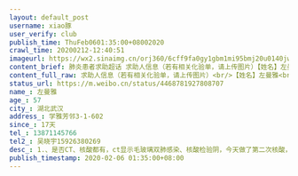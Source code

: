 ```yaml
---
layout: default_post
username: xiao豚
user_verify: club
publish_time: ThuFeb0601:35:00+08002020
crawl_time: 20200212-12:40:51
imageurl: https://wx2.sinaimg.cn/orj360/6cff9fa0gy1gbm1mi95bmj20u0140jwy.jpg,https://wx4.sinaimg.cn/orj360/6cff9fa0gy1gbm1mileqlj20u0140wjj.jpg,https://wx3.sinaimg.cn/orj360/6cff9fa0gy1gbm1mj1db0j20u01400wm.jpg,https://wx1.sinaimg.cn/orj360/6cff9fa0gy1gbm1mjk85kj20u01400ys.jpg,https://wx3.sinaimg.cn/orj360/6cff9fa0gy1gbm1mhm99gj22242v74qq.jpg,https://wx1.sinaimg.cn/orj360/6cff9fa0gy1gbm1mkn76hj227f3401ky.jpg
content_brief: 肺炎患者求助超话 求助人信息（若有相关化验单，请上传图片）【姓名】左曼雅【年龄】57【所在城市】湖北武汉【所在小区、社区】学雅芳邻3-1-602 【患病时间】17天【联系方式】13871145766【其他紧急联系人】吴晓宇 15926380269【病情描述】 1.、是否CT、核酸：都有，ct显示毛玻璃双肺感染 ...全文
content_full_raw: 求助人信息（若有相关化验单，请上传图片）<br/>【姓名】左曼雅<br/>【年龄】57<br/>【所在城市】湖北武汉<br/>【所在小区、社区】学雅芳邻3-1-602<br/>【患病时间】17天<br/>【联系方式】13871145766<br/>【其他紧急联系人】吴晓宇15926380269<br/>【病情描述】<br/>1.、是否CT、核酸：都有，ct显示毛玻璃双肺感染、核酸检验阴，今天做了第二次核酸，结果还没出<br/>2、现状有多危重：咳嗽，浑身无力<br/>3、是否已有人介入救护：一直在通过社区寻找床位，要求在家自我隔离，没有安排到医院住院，每天自行去同济光谷院区打针，照顾她的吴江滨63岁也出现了咳嗽高烧38.5℃，今天排了片子也是双肺病毒感染。<adata-url="http://t.cn/R2WxQOQ"href="http://weibo.com/p/1001018008642010000000000"data-hide=""><spanclass='url-icon'><imgstyle='width:1rem;height:1rem'src='https://h5.sinaimg.cn/upload/2015/09/25/3/timeline_card_small_location_default.png'></span><spanclass="surl-text">武汉</span></a>
status_url: https://m.weibo.cn/status/4468781927808707
name_: 左曼雅
age_: 57
city_: 湖北武汉
address_: 学雅芳邻3-1-602
since_: 17天
tel_: 13871145766
tel2_: 吴晓宇15926380269
desc_: 1.、是否CT、核酸都有，ct显示毛玻璃双肺感染、核酸检验阴，今天做了第二次核酸，结果还没出2、现状有多危重咳嗽，浑身无力3、是否已有人介入救护一直在通过社区寻找床位，要求在家自我隔离，没有安排到医院住院，每天自行去同济光谷院区打针，照顾她的吴江滨63岁也出现了咳嗽高烧38.5℃，今天排了片子也是双肺病毒感染。<adata-url="http//t.cn/R2WxQOQ"href="http//weibo.com/p/1001018008642010000000000"data-hide=""><spanclass='url-icon'><imgstyle='width1rem;height1rem'src='https//h5.sinaimg.cn/upload/2015/09/25/3/timeline_card_small_location_default.png'></span><spanclass="surl-text">武汉</span></a>
publish_timestamp: 2020-02-06 01:35:00+08:00
---
```

